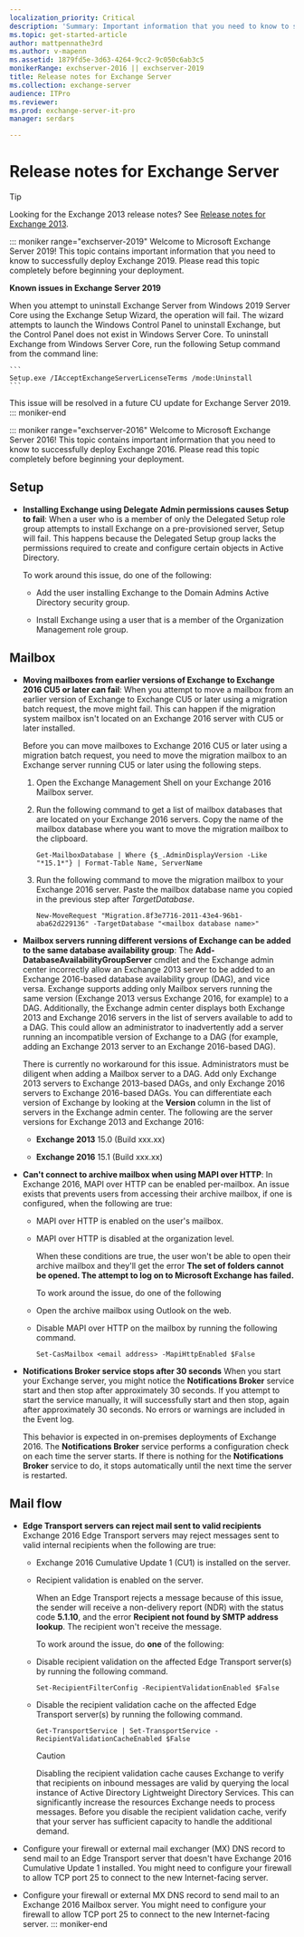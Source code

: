```yaml
---
localization_priority: Critical
description: 'Summary: Important information that you need to know to successfully deploy Exchange Server 2016 or Exchange Server 2019.'
ms.topic: get-started-article
author: mattpennathe3rd
ms.author: v-mapenn
ms.assetid: 1879fd5e-3d63-4264-9cc2-9c050c6ab3c5
monikerRange: exchserver-2016 || exchserver-2019
title: Release notes for Exchange Server
ms.collection: exchange-server
audience: ITPro
ms.reviewer: 
ms.prod: exchange-server-it-pro
manager: serdars

---
```


# Release notes for Exchange Server

> [!TIP]
> Looking for the Exchange 2013 release notes? See [Release notes for Exchange 2013](https://technet.microsoft.com/library/jj150489(v=exchg.150).aspx).

::: moniker range="exchserver-2019"
Welcome to Microsoft Exchange Server 2019! This topic contains important information that you need to know to successfully deploy Exchange 2019. Please read this topic completely before beginning your deployment.

**Known issues in Exchange Server 2019**

When you attempt to uninstall Exchange Server from Windows 2019 Server Core using the Exchange Setup Wizard, the operation will fail. The wizard attempts to launch the Windows Control Panel to uninstall Exchange, but the Control Panel does not exist in Windows Server Core. To uninstall Exchange from Windows Server Core, run the following Setup command from the command line:

    ```
    Setup.exe /IAcceptExchangeServerLicenseTerms /mode:Uninstall
    ```

This issue will be resolved in a future CU update for Exchange Server 2019.
::: moniker-end

::: moniker range="exchserver-2016"
Welcome to Microsoft Exchange Server 2016! This topic contains important information that you need to know to successfully deploy Exchange 2016. Please read this topic completely before beginning your deployment.

## Setup

- **Installing Exchange using Delegate Admin permissions causes Setup to fail**: When a user who is a member of only the Delegated Setup role group attempts to install Exchange on a pre-provisioned server, Setup will fail. This happens because the Delegated Setup group lacks the permissions required to create and configure certain objects in Active Directory.

    To work around this issue, do one of the following:

  - Add the user installing Exchange to the Domain Admins Active Directory security group.

  - Install Exchange using a user that is a member of the Organization Management role group.

## Mailbox

- **Moving mailboxes from earlier versions of Exchange to Exchange 2016 CU5 or later can fail**: When you attempt to move a mailbox from an earlier version of Exchange to Exchange CU5 or later using a migration batch request, the move might fail. This can happen if the migration system mailbox isn't located on an Exchange 2016 server with CU5 or later installed.

    Before you can move mailboxes to Exchange 2016 CU5 or later using a migration batch request, you need to move the migration mailbox to an Exchange server running CU5 or later using the following steps.

  1. Open the Exchange Management Shell on your Exchange 2016 Mailbox server.

  2. Run the following command to get a list of mailbox databases that are located on your Exchange 2016 servers. Copy the name of the mailbox database where you want to move the migration mailbox to the clipboard.

      ```
      Get-MailboxDatabase | Where {$_.AdminDisplayVersion -Like "*15.1*"} | Format-Table Name, ServerName
      ```

  3. Run the following command to move the migration mailbox to your Exchange 2016 server. Paste the mailbox database name you copied in the previous step after _TargetDatabase_.

      ```
      New-MoveRequest "Migration.8f3e7716-2011-43e4-96b1-aba62d229136" -TargetDatabase "<mailbox database name>"
      ```

- **Mailbox servers running different versions of Exchange can be added to the same database availability group**: The **Add-DatabaseAvailabilityGroupServer** cmdlet and the Exchange admin center incorrectly allow an Exchange 2013 server to be added to an Exchange 2016-based database availability group (DAG), and vice versa. Exchange supports adding only Mailbox servers running the same version (Exchange 2013 versus Exchange 2016, for example) to a DAG. Additionally, the Exchange admin center displays both Exchange 2013 and Exchange 2016 servers in the list of servers available to add to a DAG. This could allow an administrator to inadvertently add a server running an incompatible version of Exchange to a DAG (for example, adding an Exchange 2013 server to an Exchange 2016-based DAG).

    There is currently no workaround for this issue. Administrators must be diligent when adding a Mailbox server to a DAG. Add only Exchange 2013 servers to Exchange 2013-based DAGs, and only Exchange 2016 servers to Exchange 2016-based DAGs. You can differentiate each version of Exchange by looking at the **Version** column in the list of servers in the Exchange admin center. The following are the server versions for Exchange 2013 and Exchange 2016:

  - **Exchange 2013** 15.0 (Build xxx.xx)

  - **Exchange 2016** 15.1 (Build xxx.xx)

- **Can't connect to archive mailbox when using MAPI over HTTP**: In Exchange 2016, MAPI over HTTP can be enabled per-mailbox. An issue exists that prevents users from accessing their archive mailbox, if one is configured, when the following are true:

  - MAPI over HTTP is enabled on the user's mailbox.

  - MAPI over HTTP is disabled at the organization level.

    When these conditions are true, the user won't be able to open their archive mailbox and they'll get the error **The set of folders cannot be opened. The attempt to log on to Microsoft Exchange has failed.**

    To work around the issue, do one of the following

  - Open the archive mailbox using Outlook on the web.

  - Disable MAPI over HTTP on the mailbox by running the following command.

    ```
    Set-CasMailbox <email address> -MapiHttpEnabled $False
    ```

- **Notifications Broker service stops after 30 seconds** When you start your Exchange server, you might notice the **Notifications Broker** service start and then stop after approximately 30 seconds. If you attempt to start the service manually, it will successfully start and then stop, again after approximately 30 seconds. No errors or warnings are included in the Event log.

    This behavior is expected in on-premises deployments of Exchange 2016. The **Notifications Broker** service performs a configuration check on each time the server starts. If there is nothing for the **Notifications Broker** service to do, it stops automatically until the next time the server is restarted.

## Mail flow

- **Edge Transport servers can reject mail sent to valid recipients** Exchange 2016 Edge Transport servers may reject messages sent to valid internal recipients when the following are true:

  - Exchange 2016 Cumulative Update 1 (CU1) is installed on the server.

  - Recipient validation is enabled on the server.

    When an Edge Transport rejects a message because of this issue, the sender will receive a non-delivery report (NDR) with the status code **5.1.10**, and the error **Recipient not found by SMTP address lookup**. The recipient won't receive the message.

    To work around the issue, do **one** of the following:

  - Disable recipient validation on the affected Edge Transport server(s) by running the following command.

    ```
    Set-RecipientFilterConfig -RecipientValidationEnabled $False
    ```

  - Disable the recipient validation cache on the affected Edge Transport server(s) by running the following command.

    ```
    Get-TransportService | Set-TransportService -RecipientValidationCacheEnabled $False
    ```

    > [!CAUTION]
    > Disabling the recipient validation cache causes Exchange to verify that recipients on inbound messages are valid by querying the local instance of Active Directory Lightweight Directory Services. This can significantly increase the resources Exchange needs to process messages. Before you disable the recipient validation cache, verify that your server has sufficient capacity to handle the additional demand.

- Configure your firewall or external mail exchanger (MX) DNS record to send mail to an Edge Transport server that doesn't have Exchange 2016 Cumulative Update 1 installed. You might need to configure your firewall to allow TCP port 25 to connect to the new Internet-facing server.

- Configure your firewall or external MX DNS record to send mail to an Exchange 2016 Mailbox server. You might need to configure your firewall to allow TCP port 25 to connect to the new Internet-facing server.
::: moniker-end
